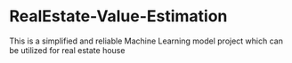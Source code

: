 # RealEstate-Value-Estimation
This is a simplified and reliable Machine Learning model project which can be utilized for real estate house
